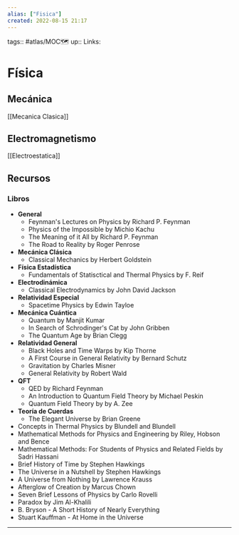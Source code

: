 ```yaml
---
alias: ["Fisica"]
created: 2022-08-15 21:17
---
```

tags:: #atlas/MOC🗺 
up:: 
Links: 
# Física

## Mecánica
[[Mecanica Clasica]]

## Electromagnetismo
[[Electroestatica]]

## Recursos
### Libros
- **General**
	- Feynman's Lectures on Physics by Richard P. Feynman
	- Physics of the Impossible by Michio Kachu
	- The Meaning of it All by Richard P. Feynman
	- The Road to Reality by Roger Penrose
- **Mecánica Clásica**
	- Classical Mechanics by Herbert Goldstein
- **Física Estadística**
	- Fundamentals of Statisctical and Thermal Physics by F. Reif
- **Electrodinámica**
	- Classical Electrodynamics by John David Jackson
- **Relatividad Especial**
	- Spacetime Physics by Edwin Tayloe
- **Mecánica Cuántica**
	- Quantum by Manjit Kumar
	- In Search of Schrodinger's Cat by John Gribben
	- The Quantum Age by Brian Clegg
- **Relatividad General**
	- Black Holes and Time Warps by Kip Thorne
	- A First Course in General Relativity by Bernard Schutz
	- Gravitation by Charles Misner
	- General Relativity by Robert Wald
- **QFT**
	- QED by Richard Feynman
	- An Introduction to Quantum Field Theory by Michael Peskin
	- Quantum Field Theory by by A. Zee
- **Teoría de Cuerdas**
	- The Elegant Universe by Brian Greene
- Concepts in Thermal Physics by Blundell and Blundell
- Mathematical Methods for Physics and Engineering by Riley, Hobson and Bence
- Mathematical Methods: For Students of Physics and Related Fields by Sadri Hassani
- Brief History of Time by Stephen Hawkings
- The Universe in a Nutshell by Stephen Hawkings
- A Universe from Nothing by Lawrence Krauss
- Afterglow of Creation by Marcus Chown
- Seven Brief Lessons of Physics by Carlo Rovelli
- Paradox by Jim Al-Khalili
- B. Bryson - A Short History of Nearly Everything
- Stuart Kauffman - At Home in the Universe
___
